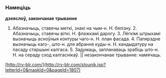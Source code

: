 ### Намеціць
**дзеяслоў, закончанае трыванне**

1. Абазначыць, ставячы меткі, знакі на чым-н. Н. бялізну. 2. Абазначыць, ставячы віткі. Н. флажкамі дарогу. 3. Лёгкімі штрыхамі вызначыць асноўныя контуры чаго-н. Н. план фасада. 4. Папярэдне вызначыць каго-, што-н. для абрання куды-н. Н. кандыдатуру на пасаду старшыні калгаса. 5. Задумаць, запланаваць зрабіць што-н. Н. на сераду сход калгаснікаў. || незакончанае трыванне: намячаць.

<a rel="author">[http://rv-blr.com/](http://rv-blr.com/slounik.jsp?letterId=0&maskId=0&pageId=1807)</a>
